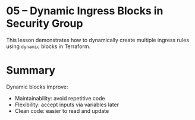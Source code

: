 # 05 – Dynamic Ingress Blocks in Security Group

This lesson demonstrates how to dynamically create multiple ingress rules using `dynamic` blocks in Terraform.

# Summary
Dynamic blocks improve:
- Maintainability: avoid repetitive code
- Flexibility: accept inputs via variables later
- Clean code: easier to read and update